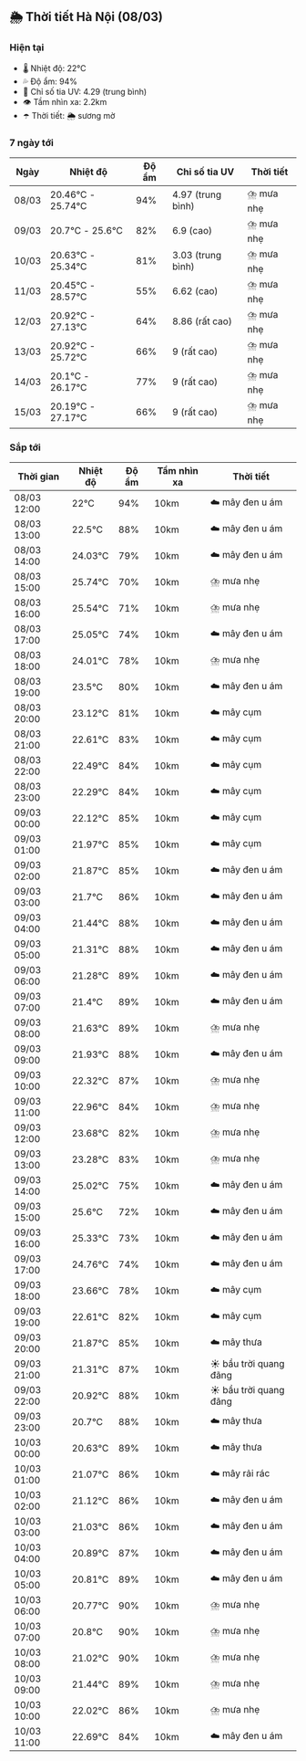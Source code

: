 ## 🌦️ Thời tiết Hà Nội (08/03)

### Hiện tại

- 🌡️ Nhiệt độ: 22℃
- 💦 Độ ẩm: 94%
- 🌟 Chỉ số tia UV: 4.29 (trung bình)
- 👁️ Tầm nhìn xa: 2.2km
- ☂️ Thời tiết: 🌦️ sương mờ

### 7 ngày tới

| Ngày | Nhiệt độ | Độ ẩm | Chỉ số tia UV | Thời tiết |
| --- | --- | --- | --- | --- |
| 08/03 | 20.46℃ - 25.74℃ | 94% | 4.97 (trung bình) | ⛈️ mưa nhẹ |
| 09/03 | 20.7℃ - 25.6℃ | 82% | 6.9 (cao) | ⛈️ mưa nhẹ |
| 10/03 | 20.63℃ - 25.34℃ | 81% | 3.03 (trung bình) | ⛈️ mưa nhẹ |
| 11/03 | 20.45℃ - 28.57℃ | 55% | 6.62 (cao) | ⛈️ mưa nhẹ |
| 12/03 | 20.92℃ - 27.13℃ | 64% | 8.86 (rất cao) | ⛈️ mưa nhẹ |
| 13/03 | 20.92℃ - 25.72℃ | 66% | 9 (rất cao) | ⛈️ mưa nhẹ |
| 14/03 | 20.1℃ - 26.17℃ | 77% | 9 (rất cao) | ⛈️ mưa nhẹ |
| 15/03 | 20.19℃ - 27.17℃ | 66% | 9 (rất cao) | ⛈️ mưa nhẹ |

### Sắp tới

| Thời gian | Nhiệt độ | Độ ẩm | Tầm nhìn xa | Thời tiết |
| --- | --- | --- | --- | --- |
| 08/03 12:00 | 22℃ | 94% | 10km | ☁️ mây đen u ám |
| 08/03 13:00 | 22.5℃ | 88% | 10km | ☁️ mây đen u ám |
| 08/03 14:00 | 24.03℃ | 79% | 10km | ☁️ mây đen u ám |
| 08/03 15:00 | 25.74℃ | 70% | 10km | ⛈️ mưa nhẹ |
| 08/03 16:00 | 25.54℃ | 71% | 10km | ⛈️ mưa nhẹ |
| 08/03 17:00 | 25.05℃ | 74% | 10km | ☁️ mây đen u ám |
| 08/03 18:00 | 24.01℃ | 78% | 10km | ⛈️ mưa nhẹ |
| 08/03 19:00 | 23.5℃ | 80% | 10km | ☁️ mây đen u ám |
| 08/03 20:00 | 23.12℃ | 81% | 10km | ☁️ mây cụm |
| 08/03 21:00 | 22.61℃ | 83% | 10km | ☁️ mây cụm |
| 08/03 22:00 | 22.49℃ | 84% | 10km | ☁️ mây cụm |
| 08/03 23:00 | 22.29℃ | 84% | 10km | ☁️ mây cụm |
| 09/03 00:00 | 22.12℃ | 85% | 10km | ☁️ mây cụm |
| 09/03 01:00 | 21.97℃ | 85% | 10km | ☁️ mây cụm |
| 09/03 02:00 | 21.87℃ | 85% | 10km | ☁️ mây đen u ám |
| 09/03 03:00 | 21.7℃ | 86% | 10km | ☁️ mây đen u ám |
| 09/03 04:00 | 21.44℃ | 88% | 10km | ☁️ mây đen u ám |
| 09/03 05:00 | 21.31℃ | 88% | 10km | ☁️ mây đen u ám |
| 09/03 06:00 | 21.28℃ | 89% | 10km | ☁️ mây đen u ám |
| 09/03 07:00 | 21.4℃ | 89% | 10km | ☁️ mây đen u ám |
| 09/03 08:00 | 21.63℃ | 89% | 10km | ⛈️ mưa nhẹ |
| 09/03 09:00 | 21.93℃ | 88% | 10km | ☁️ mây đen u ám |
| 09/03 10:00 | 22.32℃ | 87% | 10km | ⛈️ mưa nhẹ |
| 09/03 11:00 | 22.96℃ | 84% | 10km | ⛈️ mưa nhẹ |
| 09/03 12:00 | 23.68℃ | 82% | 10km | ⛈️ mưa nhẹ |
| 09/03 13:00 | 23.28℃ | 83% | 10km | ⛈️ mưa nhẹ |
| 09/03 14:00 | 25.02℃ | 75% | 10km | ☁️ mây đen u ám |
| 09/03 15:00 | 25.6℃ | 72% | 10km | ☁️ mây đen u ám |
| 09/03 16:00 | 25.33℃ | 73% | 10km | ☁️ mây đen u ám |
| 09/03 17:00 | 24.76℃ | 74% | 10km | ☁️ mây đen u ám |
| 09/03 18:00 | 23.66℃ | 78% | 10km | ☁️ mây cụm |
| 09/03 19:00 | 22.61℃ | 82% | 10km | ☁️ mây cụm |
| 09/03 20:00 | 21.87℃ | 85% | 10km | ☁️ mây thưa |
| 09/03 21:00 | 21.31℃ | 87% | 10km | ☀️ bầu trời quang đãng |
| 09/03 22:00 | 20.92℃ | 88% | 10km | ☀️ bầu trời quang đãng |
| 09/03 23:00 | 20.7℃ | 88% | 10km | ☁️ mây thưa |
| 10/03 00:00 | 20.63℃ | 89% | 10km | ☁️ mây thưa |
| 10/03 01:00 | 21.07℃ | 86% | 10km | ☁️ mây rải rác |
| 10/03 02:00 | 21.12℃ | 86% | 10km | ☁️ mây đen u ám |
| 10/03 03:00 | 21.03℃ | 86% | 10km | ☁️ mây đen u ám |
| 10/03 04:00 | 20.89℃ | 87% | 10km | ☁️ mây đen u ám |
| 10/03 05:00 | 20.81℃ | 89% | 10km | ☁️ mây đen u ám |
| 10/03 06:00 | 20.77℃ | 90% | 10km | ⛈️ mưa nhẹ |
| 10/03 07:00 | 20.8℃ | 90% | 10km | ⛈️ mưa nhẹ |
| 10/03 08:00 | 21.02℃ | 90% | 10km | ⛈️ mưa nhẹ |
| 10/03 09:00 | 21.44℃ | 89% | 10km | ⛈️ mưa nhẹ |
| 10/03 10:00 | 22.02℃ | 86% | 10km | ⛈️ mưa nhẹ |
| 10/03 11:00 | 22.69℃ | 84% | 10km | ☁️ mây đen u ám |
